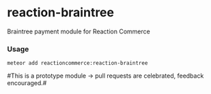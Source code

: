 reaction-braintree
==================

Braintree payment module for Reaction Commerce

### Usage
```console
meteor add reactioncommerce:reaction-braintree
```


#This is a prototype module -> pull requests are celebrated, feedback encouraged.#

